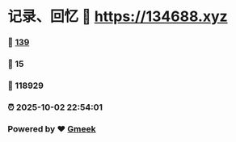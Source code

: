 # 记录、回忆 :link: https://134688.xyz 
### :page_facing_up: [139](https://134688.xyz/tag.html) 
### :speech_balloon: 15 
### :hibiscus: 118929 
### :alarm_clock: 2025-10-02 22:54:01 
### Powered by :heart: [Gmeek](https://github.com/Meekdai/Gmeek)
